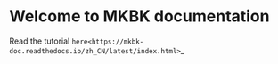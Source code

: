 Welcome to MKBK documentation
======================

Read the tutorial  `here<https://mkbk-doc.readthedocs.io/zh_CN/latest/index.html>`_ 

